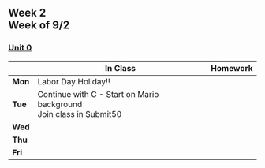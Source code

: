 <meta http-equiv="refresh" content="300"/>

## Week 2<br>Week of 9/2 

### [Unit 0](/apcsp/curriculum/0)

  |       |In Class               |Homework   |
  |-------|---------              |---------  |
  |**Mon**|Labor Day Holiday!! | |
  |**Tue**|Continue with C - Start on Mario background<br>Join class in Submit50 | |
  |**Wed**| | |
  |**Thu**| | |
  |**Fri**| | |
